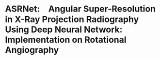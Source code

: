 # ASRNet:　Angular Super-Resolution in X-Ray Projection Radiography Using Deep Neural Network: Implementation on Rotational Angiography

